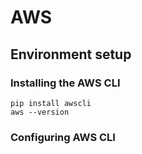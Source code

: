 # AWS 

## Environment setup

### Installing the AWS CLI 

```
pip install awscli
aws --version
```

### Configuring AWS CLI 

